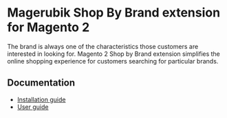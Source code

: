 # Magerubik Shop By Brand extension for Magento 2

The brand is always one of the characteristics those customers are interested in looking for. Magento 2 Shop by Brand extension simplifies the online shopping experience for customers searching for particular brands.

## Documentation

- [Installation guide](https://magerubik.com/blog/how-to-install-magento-2-extension/)
- [User guide](https://magerubik.com/blog/magento-2-shop-by-brand)